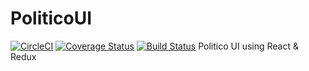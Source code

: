 # PoliticoUI

[![CircleCI](https://circleci.com/gh/EMacco/PoliticoUI.svg?style=svg)](https://circleci.com/gh/EMacco/PoliticoUI) [![Coverage Status](https://coveralls.io/repos/github/EMacco/PoliticoUI/badge.svg?branch=develop)](https://coveralls.io/github/EMacco/PoliticoUI?branch=develop) [![Build Status](https://travis-ci.com/EMacco/PoliticoUI.svg?branch=develop)](https://travis-ci.com/EMacco/PoliticoUI)
Politico UI using React &amp; Redux
